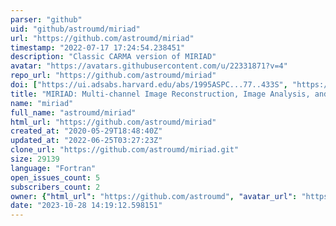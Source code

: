 ```yaml
---
parser: "github"
uid: "github/astroumd/miriad"
url: "https://github.com/astroumd/miriad"
timestamp: "2022-07-17 17:24:54.238451"
description: "Classic CARMA version of MIRIAD"
avatar: "https://avatars.githubusercontent.com/u/22331871?v=4"
repo_url: "https://github.com/astroumd/miriad"
doi: ["https://ui.adsabs.harvard.edu/abs/1995ASPC...77..433S", "https://ui.adsabs.harvard.edu/abs/2011ascl.soft06007S/abstract"]
title: "MIRIAD: Multi-channel Image Reconstruction, Image Analysis, and Display"
name: "miriad"
full_name: "astroumd/miriad"
html_url: "https://github.com/astroumd/miriad"
created_at: "2020-05-29T18:48:40Z"
updated_at: "2022-06-25T03:27:23Z"
clone_url: "https://github.com/astroumd/miriad.git"
size: 29139
language: "Fortran"
open_issues_count: 5
subscribers_count: 2
owner: {"html_url": "https://github.com/astroumd", "avatar_url": "https://avatars.githubusercontent.com/u/22331871?v=4", "login": "astroumd", "type": "Organization"}
date: "2023-10-28 14:19:12.598151"
---
```

